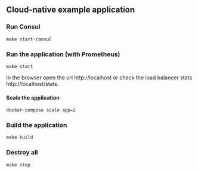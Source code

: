 ## Cloud-native example application

### Run Consul

`make start-consul`

### Run the application (with Prometheus)

`make start`
  
In the browser open the url http://localhost or check the load balancer stats http://localhost/stats. 

#### Scale the application

`docker-compose scale app=2`

### Build the application

`make build`

### Destroy all

`make stop`